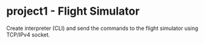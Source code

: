 # project1 - Flight Simulator

Create interpreter (CLI) and send the commands to the flight simulator using TCP/IPv4 socket.
